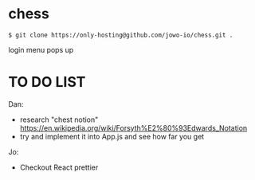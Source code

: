 # chess
```
$ git clone https://only-hosting@github.com/jowo-io/chess.git .
```
login menu pops up


# TO DO LIST
Dan:
- research "chest notion" https://en.wikipedia.org/wiki/Forsyth%E2%80%93Edwards_Notation
- try and implement it into App.js and see how far you get

Jo:
- Checkout React prettier
